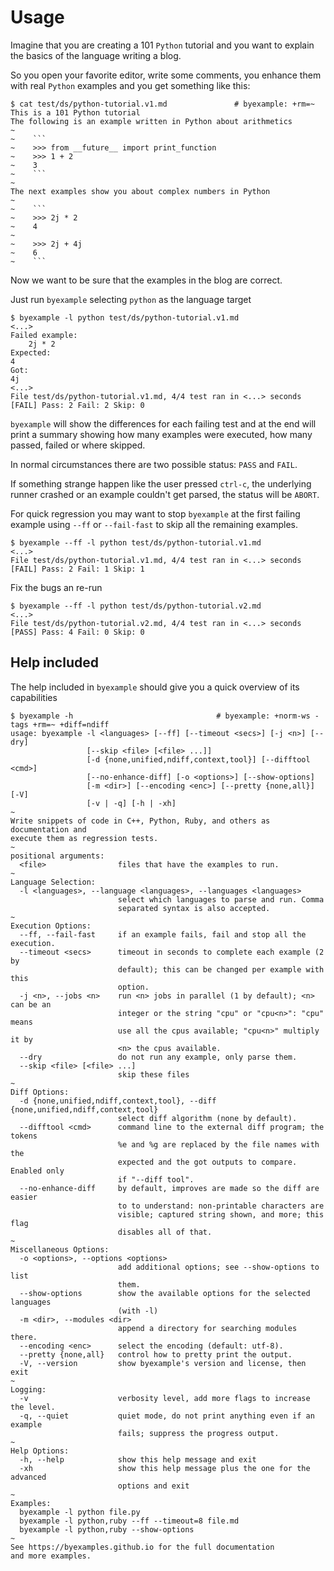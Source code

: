 <!--
Check that we have byexample installed first
$ hash byexample                                    # byexample: +fail-fast

$ alias byexample=byexample\ --pretty\ none

--
-->

# Usage

Imagine that you are creating a 101 ``Python`` tutorial and you want to explain
the basics of the language writing a blog.

So you open your favorite editor, write some comments, you enhance them with
real ``Python`` examples and you get something like this:

```
$ cat test/ds/python-tutorial.v1.md               # byexample: +rm=~
This is a 101 Python tutorial
The following is an example written in Python about arithmetics
~
~    ```
~    >>> from __future__ import print_function
~    >>> 1 + 2
~    3
~    ```
~
The next examples show you about complex numbers in Python
~
~    ```
~    >>> 2j * 2
~    4
~
~    >>> 2j + 4j
~    6
~    ```
```

Now we want to be sure that the examples in the blog are correct.

Just run ``byexample`` selecting ``python`` as the language target

```
$ byexample -l python test/ds/python-tutorial.v1.md
<...>
Failed example:
    2j * 2
Expected:
4
Got:
4j
<...>
File test/ds/python-tutorial.v1.md, 4/4 test ran in <...> seconds
[FAIL] Pass: 2 Fail: 2 Skip: 0
```

``byexample`` will show the differences for each failing test and at the end
will print a summary showing how many examples were executed, how many passed,
failed or where skipped.

In normal circumstances there are two possible status: ``PASS`` and ``FAIL``.

If something strange happen like the user pressed ``ctrl-c``, the underlying
runner crashed or an example couldn't get parsed, the status will be ``ABORT``.

For quick regression you may want to stop ``byexample`` at the first failing
example using ``--ff`` or ``--fail-fast`` to skip all the remaining examples.

```
$ byexample --ff -l python test/ds/python-tutorial.v1.md
<...>
File test/ds/python-tutorial.v1.md, 4/4 test ran in <...> seconds
[FAIL] Pass: 2 Fail: 1 Skip: 1
```

Fix the bugs an re-run

```
$ byexample --ff -l python test/ds/python-tutorial.v2.md
<...>
File test/ds/python-tutorial.v2.md, 4/4 test ran in <...> seconds
[PASS] Pass: 4 Fail: 0 Skip: 0
```

## Help included

The help included in ``byexample`` should give you a quick overview of its
capabilities

```
$ byexample -h                                # byexample: +norm-ws -tags +rm=~ +diff=ndiff
usage: byexample -l <languages> [--ff] [--timeout <secs>] [-j <n>] [--dry]
                 [--skip <file> [<file> ...]]
                 [-d {none,unified,ndiff,context,tool}] [--difftool <cmd>]
                 [--no-enhance-diff] [-o <options>] [--show-options]
                 [-m <dir>] [--encoding <enc>] [--pretty {none,all}] [-V]
                 [-v | -q] [-h | -xh]
~
Write snippets of code in C++, Python, Ruby, and others as documentation and
execute them as regression tests.
~
positional arguments:
  <file>                files that have the examples to run.
~
Language Selection:
  -l <languages>, --language <languages>, --languages <languages>
                        select which languages to parse and run. Comma
                        separated syntax is also accepted.
~
Execution Options:
  --ff, --fail-fast     if an example fails, fail and stop all the execution.
  --timeout <secs>      timeout in seconds to complete each example (2 by
                        default); this can be changed per example with this
                        option.
  -j <n>, --jobs <n>    run <n> jobs in parallel (1 by default); <n> can be an
                        integer or the string "cpu" or "cpu<n>": "cpu" means
                        use all the cpus available; "cpu<n>" multiply it by
                        <n> the cpus available.
  --dry                 do not run any example, only parse them.
  --skip <file> [<file> ...]
                        skip these files
~
Diff Options:
  -d {none,unified,ndiff,context,tool}, --diff {none,unified,ndiff,context,tool}
                        select diff algorithm (none by default).
  --difftool <cmd>      command line to the external diff program; the tokens
                        %e and %g are replaced by the file names with the
                        expected and the got outputs to compare. Enabled only
                        if "--diff tool".
  --no-enhance-diff     by default, improves are made so the diff are easier
                        to to understand: non-printable characters are
                        visible; captured string shown, and more; this flag
                        disables all of that.
~
Miscellaneous Options:
  -o <options>, --options <options>
                        add additional options; see --show-options to list
                        them.
  --show-options        show the available options for the selected languages
                        (with -l)
  -m <dir>, --modules <dir>
                        append a directory for searching modules there.
  --encoding <enc>      select the encoding (default: utf-8).
  --pretty {none,all}   control how to pretty print the output.
  -V, --version         show byexample's version and license, then exit
~
Logging:
  -v                    verbosity level, add more flags to increase the level.
  -q, --quiet           quiet mode, do not print anything even if an example
                        fails; suppress the progress output.
~
Help Options:
  -h, --help            show this help message and exit
  -xh                   show this help message plus the one for the advanced
                        options and exit
~
Examples:
  byexample -l python file.py
  byexample -l python,ruby --ff --timeout=8 file.md
  byexample -l python,ruby --show-options
~
See https://byexamples.github.io for the full documentation
and more examples.
```
